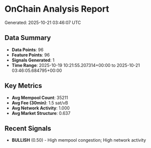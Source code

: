 # OnChain Analysis Report
Generated: 2025-10-21 03:46:07 UTC

## Data Summary
- **Data Points**: 96
- **Feature Points**: 96
- **Signals Generated**: 1
- **Time Range**: 2025-10-19 10:21:55.207314+00:00 to 2025-10-21 03:46:05.684795+00:00

## Key Metrics
- **Avg Mempool Count**: 35211
- **Avg Fee (30min)**: 1.5 sat/vB
- **Avg Network Activity**: 1.000
- **Avg Market Structure**: 0.637

## Recent Signals
- **BULLISH** (0.50) - High mempool congestion; High network activity
